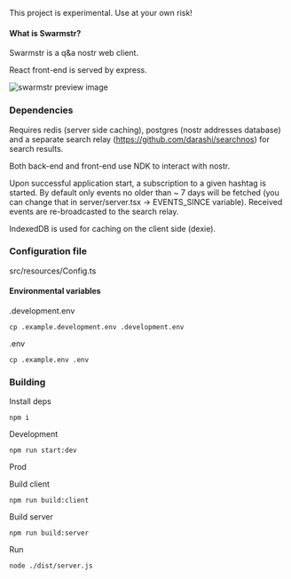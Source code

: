 This project is experimental. Use at your own risk!

#### What is Swarmstr?

Swarmstr is a q&a nostr web client.

React front-end is served by express.

![swarmstr preview image](https://swarmstr.com/images/swarmstr_cover-image.png)

### Dependencies

Requires redis (server side caching), postgres (nostr addresses database) 
and a separate search relay (https://github.com/darashi/searchnos) for search results.

Both back-end and front-end use NDK to interact with nostr.

Upon successful application start, a subscription to a given hashtag is started.
By default only events no older than ~ 7 days will be fetched (you can change that in server/server.tsx -> EVENTS_SINCE variable).
Received events are re-broadcasted to the search relay.

IndexedDB is used for caching on the client side (dexie).

### Configuration file

src/resources/Config.ts

#### Environmental variables

.development.env

```
cp .example.development.env .development.env
```
.env

```
cp .example.env .env
```

### Building

Install deps

```
npm i
```

Development

```
npm run start:dev
```

Prod

Build client

```
npm run build:client
```

Build server

```
npm run build:server
```

Run

```
node ./dist/server.js
```

